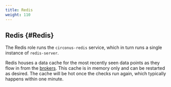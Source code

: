 ```yaml
---
title: Redis
weight: 110
---
```


## Redis {#Redis}
The Redis role runs the `circonus-redis` service, which in turn runs a single instance of `redis-server`.

Redis houses a data cache for the most recently seen data points as they flow in from the [brokers](/Roles/broker).  This cache is in memory only and can be restarted as desired. The cache will be hot once the checks run again, which typically happens within one minute.

